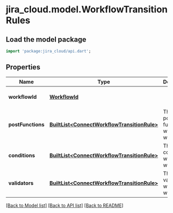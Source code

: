 # jira_cloud.model.WorkflowTransitionRules

## Load the model package
```dart
import 'package:jira_cloud/api.dart';
```

## Properties
Name | Type | Description | Notes
------------ | ------------- | ------------- | -------------
**workflowId** | [**WorkflowId**](WorkflowId.md) |  | [optional] [default to null]
**postFunctions** | [**BuiltList&lt;ConnectWorkflowTransitionRule&gt;**](ConnectWorkflowTransitionRule.md) | The list of post functions within the workflow. | [optional] [default to const []]
**conditions** | [**BuiltList&lt;ConnectWorkflowTransitionRule&gt;**](ConnectWorkflowTransitionRule.md) | The list of conditions within the workflow. | [optional] [default to const []]
**validators** | [**BuiltList&lt;ConnectWorkflowTransitionRule&gt;**](ConnectWorkflowTransitionRule.md) | The list of validators within the workflow. | [optional] [default to const []]

[[Back to Model list]](../README.md#documentation-for-models) [[Back to API list]](../README.md#documentation-for-api-endpoints) [[Back to README]](../README.md)


